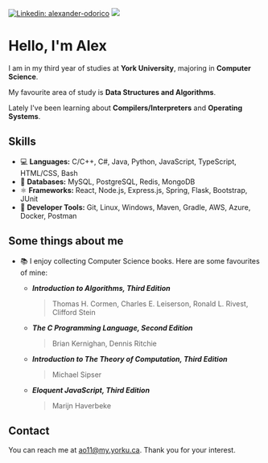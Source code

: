 [![Linkedin: alexander-odorico](https://img.shields.io/badge/-alexander--odorico-blue?style=flat-square&logo=Linkedin&logoColor=white&link=https://www.linkedin.com/in/alexander-odorico/)](https://www.linkedin.com/in/alexander-odorico/)
[![](https://img.shields.io/badge/🌐%20portfolio-green?style=flat-square%messsage=)](https://alex7d3.github.io/)
# Hello, I'm Alex 

I am in my third year of studies at **York University**, majoring in **Computer Science**.

My favourite area of study is **Data Structures and Algorithms**.

Lately I've been learning about **Compilers/Interpreters** and **Operating Systems**.

## Skills

- 💻 **Languages:** C/C++, C#, Java, Python, JavaScript, TypeScript, HTML/CSS, Bash
- 💾 **Databases:** MySQL, PostgreSQL, Redis, MongoDB
- ⚛ **Frameworks:** React, Node.js, Express.js, Spring, Flask, Bootstrap, JUnit
- 🧰 **Developer Tools:** Git, Linux, Windows, Maven, Gradle, AWS, Azure, Docker, Postman
  
## Some things about me

- 📚 I enjoy collecting Computer Science books. Here are some favourites of mine:

  - ***Introduction to Algorithms, Third Edition***
    >  Thomas H. Cormen, Charles E. Leiserson, Ronald L. Rivest, Clifford Stein
  - ***The C Programming Language, Second Edition***
    > Brian Kernighan, Dennis Ritchie
  - ***Introduction to The Theory of Computation, Third Edition***
    > Michael Sipser
  - ***Eloquent JavaScript, Third Edition***
    > Marijn Haverbeke

## Contact

You can reach me at [ao11@my.yorku.ca](mailto:ao11@my.yorku.ca?subject=[GitHub]). Thank you for your interest.
<!--
**Alex7D3/Alex7D3** is a ✨ _special_ ✨ repository because its `README.md` (this file) appears on your GitHub profile.

Here are some ideas to get you started:

- 🔭 I’m currently working on ...
- 🌱 I’m currently learning ...
- 👯 I’m looking to collaborate on ...
- 🤔 I’m looking for help with ...
- 💬 Ask me about ...
- 📫 How to reach me: ...
- 😄 Pronouns: ...
- ⚡ Fun fact: ...
-->
